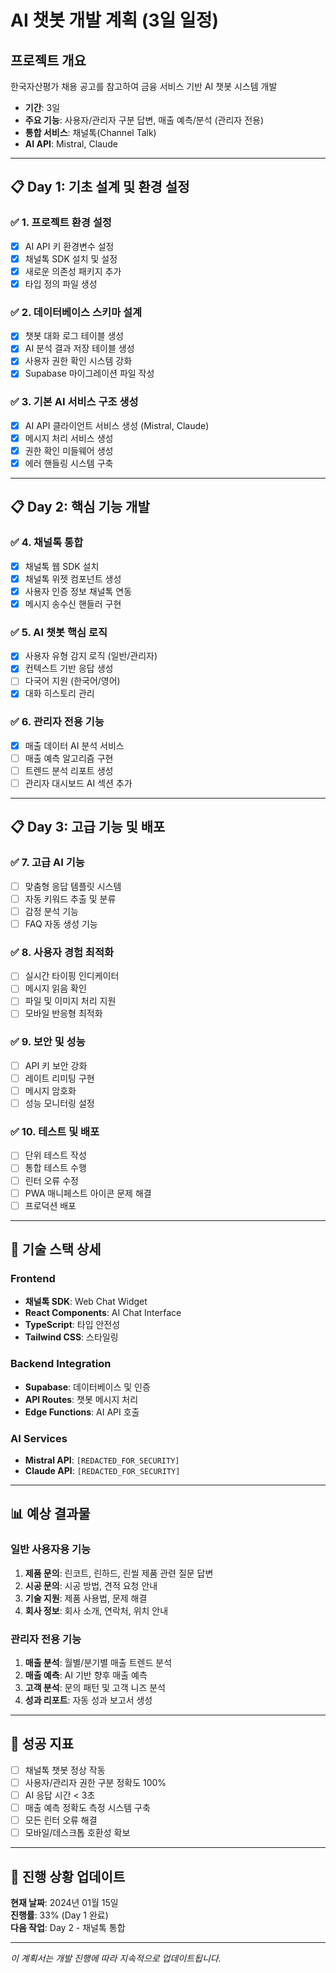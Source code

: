 # AI 챗봇 개발 계획 (3일 일정)

## 프로젝트 개요
한국자산평가 채용 공고를 참고하여 금융 서비스 기반 AI 챗봇 시스템 개발
- **기간**: 3일
- **주요 기능**: 사용자/관리자 구분 답변, 매출 예측/분석 (관리자 전용)
- **통합 서비스**: 채널톡(Channel Talk)
- **AI API**: Mistral, Claude

---

## 📋 Day 1: 기초 설계 및 환경 설정

### ✅ 1. 프로젝트 환경 설정
- [x] AI API 키 환경변수 설정
- [x] 채널톡 SDK 설치 및 설정
- [x] 새로운 의존성 패키지 추가
- [x] 타입 정의 파일 생성

### ✅ 2. 데이터베이스 스키마 설계
- [x] 챗봇 대화 로그 테이블 생성
- [x] AI 분석 결과 저장 테이블 생성
- [x] 사용자 권한 확인 시스템 강화
- [x] Supabase 마이그레이션 파일 작성

### ✅ 3. 기본 AI 서비스 구조 생성
- [x] AI API 클라이언트 서비스 생성 (Mistral, Claude)
- [x] 메시지 처리 서비스 생성
- [x] 권한 확인 미들웨어 생성
- [x] 에러 핸들링 시스템 구축

---

## 📋 Day 2: 핵심 기능 개발

### ✅ 4. 채널톡 통합
- [x] 채널톡 웹 SDK 설치
- [x] 채널톡 위젯 컴포넌트 생성
- [x] 사용자 인증 정보 채널톡 연동
- [x] 메시지 송수신 핸들러 구현

### ✅ 5. AI 챗봇 핵심 로직
- [x] 사용자 유형 감지 로직 (일반/관리자)
- [x] 컨텍스트 기반 응답 생성
- [ ] 다국어 지원 (한국어/영어)
- [x] 대화 히스토리 관리

### ✅ 6. 관리자 전용 기능
- [x] 매출 데이터 AI 분석 서비스
- [ ] 매출 예측 알고리즘 구현
- [ ] 트렌드 분석 리포트 생성
- [ ] 관리자 대시보드 AI 섹션 추가

---

## 📋 Day 3: 고급 기능 및 배포

### ✅ 7. 고급 AI 기능
- [ ] 맞춤형 응답 템플릿 시스템
- [ ] 자동 키워드 추출 및 분류
- [ ] 감정 분석 기능
- [ ] FAQ 자동 생성 기능

### ✅ 8. 사용자 경험 최적화
- [ ] 실시간 타이핑 인디케이터
- [ ] 메시지 읽음 확인
- [ ] 파일 및 이미지 처리 지원
- [ ] 모바일 반응형 최적화

### ✅ 9. 보안 및 성능
- [ ] API 키 보안 강화
- [ ] 레이트 리미팅 구현
- [ ] 메시지 암호화
- [ ] 성능 모니터링 설정

### ✅ 10. 테스트 및 배포
- [ ] 단위 테스트 작성
- [ ] 통합 테스트 수행
- [ ] 린터 오류 수정
- [ ] PWA 매니페스트 아이콘 문제 해결
- [ ] 프로덕션 배포

---

## 🔧 기술 스택 상세

### Frontend
- **채널톡 SDK**: Web Chat Widget
- **React Components**: AI Chat Interface
- **TypeScript**: 타입 안전성
- **Tailwind CSS**: 스타일링

### Backend Integration
- **Supabase**: 데이터베이스 및 인증
- **API Routes**: 챗봇 메시지 처리
- **Edge Functions**: AI API 호출

### AI Services
- **Mistral API**: `[REDACTED_FOR_SECURITY]`
- **Claude API**: `[REDACTED_FOR_SECURITY]`

---

## 📊 예상 결과물

### 일반 사용자용 기능
1. **제품 문의**: 린코트, 린하드, 린씰 제품 관련 질문 답변
2. **시공 문의**: 시공 방법, 견적 요청 안내
3. **기술 지원**: 제품 사용법, 문제 해결
4. **회사 정보**: 회사 소개, 연락처, 위치 안내

### 관리자 전용 기능
1. **매출 분석**: 월별/분기별 매출 트렌드 분석
2. **매출 예측**: AI 기반 향후 매출 예측
3. **고객 분석**: 문의 패턴 및 고객 니즈 분석
4. **성과 리포트**: 자동 성과 보고서 생성

---

## 🚀 성공 지표

- [ ] 채널톡 챗봇 정상 작동
- [ ] 사용자/관리자 권한 구분 정확도 100%
- [ ] AI 응답 시간 < 3초
- [ ] 매출 예측 정확도 측정 시스템 구축
- [ ] 모든 린터 오류 해결
- [ ] 모바일/데스크톱 호환성 확보

---

## 📝 진행 상황 업데이트

**현재 날짜**: 2024년 01월 15일  
**진행률**: 33% (Day 1 완료)  
**다음 작업**: Day 2 - 채널톡 통합

---

*이 계획서는 개발 진행에 따라 지속적으로 업데이트됩니다.* 